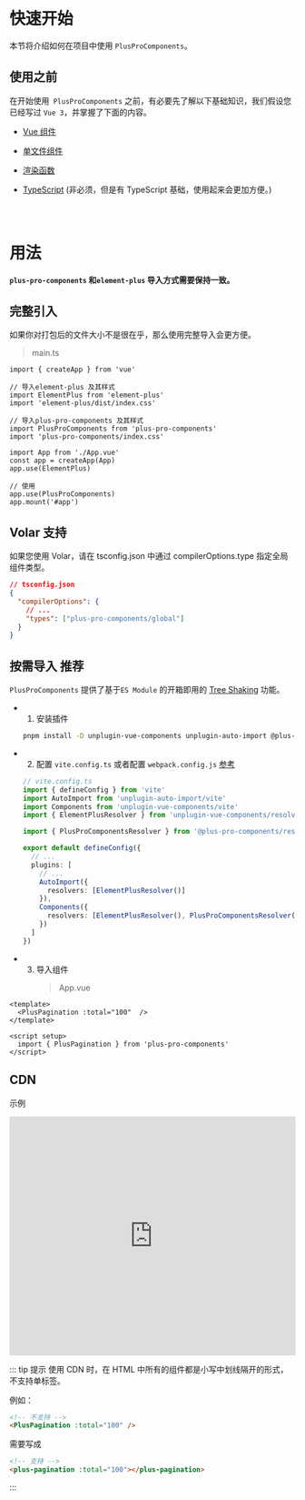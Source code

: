 # 快速开始

本节将介绍如何在项目中使用 `PlusProComponents`。

## 使用之前

在开始使用` PlusProComponents` 之前，有必要先了解以下基础知识，我们假设您已经写过 `Vue 3`，并掌握了下面的内容。

- [Vue 组件](https://cn.vuejs.org/guide/essentials/component-basics.html)

- [单文件组件](https://cn.vuejs.org/guide/scaling-up/sfc.html)

- [渲染函数](https://cn.vuejs.org/guide/extras/render-function.html)

- [TypeScript](https://www.typescriptlang.org/) (非必须，但是有 TypeScript 基础，使用起来会更加方便。)

<p style="margin-top:80px;"> </p>

# 用法

**`plus-pro-components` 和`element-plus` 导入方式需要保持一致。**

## 完整引入

如果你对打包后的文件大小不是很在乎，那么使用完整导入会更方便。

> main.ts

```typescript{8,9,16}
import { createApp } from 'vue'

// 导入element-plus 及其样式
import ElementPlus from 'element-plus'
import 'element-plus/dist/index.css'

// 导入plus-pro-components 及其样式
import PlusProComponents from 'plus-pro-components'
import 'plus-pro-components/index.css'

import App from './App.vue'
const app = createApp(App)
app.use(ElementPlus)

// 使用
app.use(PlusProComponents)
app.mount('#app')
```

## Volar 支持

如果您使用 Volar，请在 tsconfig.json 中通过 compilerOptions.type 指定全局组件类型。

```json
// tsconfig.json
{
  "compilerOptions": {
    // ...
    "types": ["plus-pro-components/global"]
  }
}
```

## 按需导入 <el-tag  effect="dark">推荐</el-tag>

`PlusProComponents` 提供了基于`ES Module` 的开箱即用的 [Tree Shaking](https://webpack.js.org/guides/tree-shaking/) 功能。

- 1. 安装插件

  ```sh
  pnpm install -D unplugin-vue-components unplugin-auto-import @plus-pro-components/resolver
  ```

- 2.  配置 `vite.config.ts` 或者配置 `webpack.config.js` [参考](https://element-plus.gitee.io/zh-CN/guide/quickstart.html#%E6%8C%89%E9%9C%80%E5%AF%BC%E5%85%A5)

  ```ts {7,17}
  // vite.config.ts
  import { defineConfig } from 'vite'
  import AutoImport from 'unplugin-auto-import/vite'
  import Components from 'unplugin-vue-components/vite'
  import { ElementPlusResolver } from 'unplugin-vue-components/resolvers'

  import { PlusProComponentsResolver } from '@plus-pro-components/resolver'

  export default defineConfig({
    // ...
    plugins: [
      // ...
      AutoImport({
        resolvers: [ElementPlusResolver()]
      }),
      Components({
        resolvers: [ElementPlusResolver(), PlusProComponentsResolver()]
      })
    ]
  })
  ```

- 3. 导入组件
     > App.vue

```html{2,6}
<template>
  <PlusPagination :total="100"  />
</template>

<script setup>
  import { PlusPagination } from 'plus-pro-components'
</script>
```

## CDN

示例

<div class="glitch-embed-wrap" style="height: 420px; width: 100%;">
  <iframe src="https://codepen.io/l-x-f/embed/KKrbRxW?height=469&theme-id=light&default%20-tab=html,result"   style="height: 100%; width: 100%; border: 0;"></iframe>
</div>

::: tip 提示
使用 CDN 时，在 HTML 中所有的组件都是小写中划线隔开的形式，不支持单标签。

例如：

```html
<!-- 不支持 -->
<PlusPagination :total="100" />
```

需要写成

```html
<!-- 支持 -->
<plus-pagination :total="100"></plus-pagination>
```

:::

